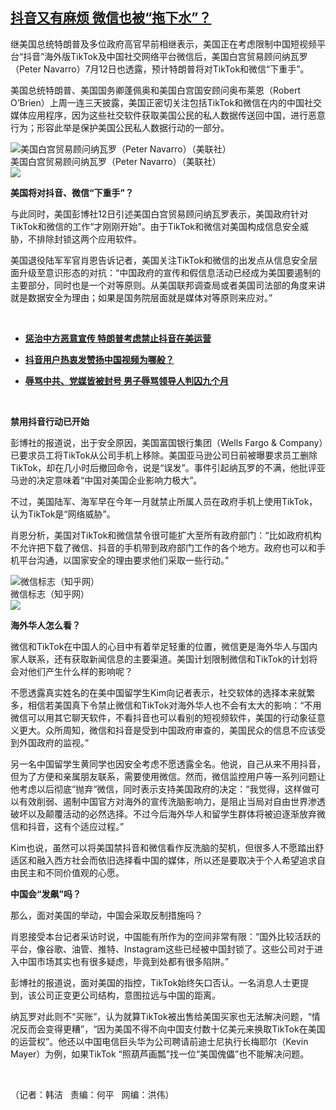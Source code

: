<!--1594670976000-->
[抖音又有麻烦   微信也被“拖下水”？](https://www.rfa.org/mandarin/yataibaodao/jingmao/hj-07132020133413.html)
------

<p>继美国总统特朗普及多位政府高官早前相继表示，美国正在考虑限制中国短视频平台“抖音”海外版TikTok及中国社交网络平台微信后，美国白宫贸易顾问纳瓦罗（Peter Navarro）7月12日也透露，预计特朗普将对TikTok和微信“下重手”。</p><p>美国总统特朗普、美国国务卿蓬佩奥和美国白宫国安顾问奥布莱恩（Robert O’Brien）上周一连三天披露，美国正密切关注包括TikTok和微信在内的中国社交媒体应用程序，因为这些社交软件获取美国公民的私人数据传送回中国，进行恶意行为；形容此举是保护美国公民私人数据行动的一部分。</p><p><div class="image-inline captioned" style="width:680px;"><div style="width:680px;"><img alt="美国白宫贸易顾问纳瓦罗（Peter Navarro）（美联社）" src="https://www.rfa.org/mandarin/yataibaodao/jingmao/hj-07132020133413.html/hj0713z.jpg" title="美国白宫贸易顾问纳瓦罗（Peter Navarro）（美联社）"/></div><div class="image-caption"><span style="width:680px;">美国白宫贸易顾问纳瓦罗（Peter Navarro）（美联社）</span><span class="copyright"> </span></div><div id="zoomattribute"><a class="single_image" href="/mandarin/yataibaodao/jingmao/hj-07132020133413.html/hj0713z.jpg" title="美国白宫贸易顾问纳瓦罗（Peter Navarro）（美联社）"><img src="/rfa_resources/graphics/icon-zoom.png"/></a></div></div></p><p><b>美国将对抖音、微信</b><b>“</b><b>下重手</b><b>”</b><b>？</b></p><p>与此同时，美国彭博社12日引述美国白宫贸易顾问纳瓦罗表示，美国政府针对TikTok和微信的工作“才刚刚开始”。由于TikTok和微信对美国构成信息安全威胁，不排除封锁这两个应用软件。</p><p>美国退役陆军军官肖恩告诉记者，美国关注TikTok和微信的出发点从信息安全层面升级至意识形态的对抗：“中国政府的宣传和假信息活动已经成为美国要遏制的主要部分，同时也是一个对等原则。从美国联邦调查局或者美国司法部的角度来讲就是数据安全为理由；如果是国务院层面就是媒体对等原则来应对。”</p><p> </p><ul><li><b><a class="external-link" href="http://www.rfa.org/mandarin/Xinwen/6-07082020110802.html">惩治中方恶意宣传   特朗普考虑禁止抖音在美运营</a></b></li></ul><ul><li><b><a class="external-link" href="http://www.rfa.org/mandarin/yataibaodao/meiti/ex-06182020113157.html">抖音用户热衷发赞扬中国视频为哪般？</a></b></li></ul><ul><li><b><a class="external-link" href="http://www.rfa.org/mandarin/yataibaodao/renquanfazhi/ql2-07102020081036.html">辱骂中共、党媒皆被封号 男子辱骂领导人判囚九个月</a></b></li></ul><p> </p><p><b>禁用抖音行动已开始</b></p><p>彭博社的报道说，出于安全原因，美国富国银行集团（Wells Fargo &amp; Company）已要求员工将TikTok从公司手机上移除。美国亚马逊公司日前被曝要求员工删除TikTok，却在几小时后撤回命令，说是“误发”。事件引起纳瓦罗的不满，他批评亚马逊的决定意味着“中国对美国企业影响力极大”。</p><p>不过，美国陆军、海军早在今年一月就禁止所属人员在政府手机上使用TikTok，认为TikTok是“网络威胁”。</p><p>肖恩分析，美国对TikTok和微信禁令很可能扩大至所有政府部门：“比如政府机构不允许把下载了微信、抖音的手机带到政府部门工作的各个地方。政府也可以和手机平台沟通，以国家安全的理由要求他们采取一些行动。”</p><p><div class="image-inline captioned" style="width:680px;"><div style="width:680px;"><img alt="微信标志（知乎网）" src="https://www.rfa.org/mandarin/yataibaodao/jingmao/hj-07132020133413.html/hj0713a.jpg" title="微信标志（知乎网）"/></div><div class="image-caption"><span style="width:680px;">微信标志（知乎网）</span><span class="copyright"> </span></div><div id="zoomattribute"><a class="single_image" href="/mandarin/yataibaodao/jingmao/hj-07132020133413.html/hj0713a.jpg" title="微信标志（知乎网）"><img src="/rfa_resources/graphics/icon-zoom.png"/></a></div></div></p><p><b>海外华人怎么看？</b></p><p>微信和TikTok在中国人的心目中有着举足轻重的位置，微信更是海外华人与国内家人联系，还有获取新闻信息的主要渠道。美国计划限制微信和TikTok的计划将会对他们产生什么样的影响呢？</p><p>不愿透露真实姓名的在美中国留学生Kim向记者表示，社交软体的选择本来就繁多，相信若美国真下令禁止微信和TikTok对海外华人也不会有太大的影响：“不用微信可以用其它聊天软件，不看抖音也可以看别的短视频软件，美国的行动象征意义更大。众所周知，微信和抖音是受到中国政府审查的，美国民众的信息不应该受到外国政府的监视。”</p><p>另一名中国留学生黄同学也因安全考虑不愿透露全名。他说，自己从来不用抖音，但为了方便和亲属朋友联系，需要使用微信。然而，微信监控用户等一系列问题让他考虑以后彻底“抛弃“微信，同时表示支持美国政府的决定：“我觉得，这样做可以有效削弱、遏制中国官方对海外的宣传洗脑影响力，是阻止当局对自由世界渗透破坏以及颠覆活动的必然选择。不过今后海外华人和留学生群体将被迫逐渐放弃微信和抖音，这有个适应过程。”</p><p>Kim也说，虽然可以将美国禁抖音和微信看作反洗脑的契机，但很多人不愿踏出舒适区和融入西方社会而依旧选择看中国的媒体，所以还是要取决于个人希望追求自由民主和不同价值观的心愿。</p><p><b>中国会</b><b>“</b><b>发飙</b><b>”</b><b>吗？</b></p><p>那么，面对美国的举动，中国会采取反制措施吗？</p><p>肖恩接受本台记者采访时说，中国能有所作为的空间非常有限：“国外比较活跃的平台，像谷歌、油管、推特、Instagram这些已经被中国封锁了。这些公司对于进入中国市场其实也有很多疑虑，毕竟到处都有很多陷阱。”</p><p>彭博社的报道说，面对美国的指控，TikTok始终矢口否认。一名消息人士更提到，该公司正变更公司结构，意图拉远与中国的距离。</p><p>纳瓦罗对此则不“买账”，认为就算TikTok被出售给美国买家也无法解决问题，“情况反而会变得更糟”，“因为美国不得不向中国支付数十亿美元来换取TikTok在美国的运营权”。他还以中国电信巨头华为公司聘请前迪士尼执行长梅耶尔（Kevin Mayer）为例，如果TikTok “照葫芦画瓢”找一位“美国傀儡”也不能解决问题。</p><p> </p><p>（记者：韩洁   责编：何平   网编：洪伟）</p>
